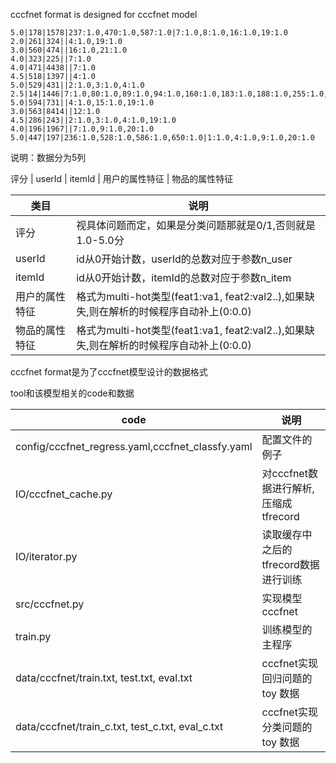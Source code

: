 cccfnet format is designed for cccfnet model

```
5.0|178|1578|237:1.0,470:1.0,587:1.0|7:1.0,8:1.0,16:1.0,19:1.0
2.0|261|324||4:1.0,19:1.0
3.0|560|474||16:1.0,21:1.0
4.0|323|225||7:1.0
4.0|471|4438||7:1.0
4.5|518|1397||4:1.0
5.0|529|431||2:1.0,3:1.0,4:1.0
2.5|14|1446|7:1.0,80:1.0,89:1.0,94:1.0,160:1.0,183:1.0,188:1.0,255:1.0,527:1.0,573:1.0,577:1.0,604:1.0,632:1.0,716:1.0|4:1.0
5.0|594|731||4:1.0,15:1.0,19:1.0
3.0|563|8414||12:1.0
4.5|286|243||2:1.0,3:1.0,4:1.0,19:1.0
4.0|196|1967||7:1.0,9:1.0,20:1.0
5.0|447|197|236:1.0,528:1.0,586:1.0,650:1.0|1:1.0,4:1.0,9:1.0,20:1.0
```
说明：数据分为5列

评分 | userId | itemId | 用户的属性特征 | 物品的属性特征
 
类目 | 说明 | 
----|------| 
评分 | 视具体问题而定，如果是分类问题那就是0/1,否则就是1.0-5.0分 | 
userId | id从0开始计数，userId的总数对应于参数n_user |   
itemId | id从0开始计数，itemId的总数对应于参数n_item | 
用户的属性特征 | 格式为multi-hot类型(feat1:va1, feat2:val2..),如果缺失,则在解析的时候程序自动补上(0:0.0) |   
物品的属性特征 | 格式为multi-hot类型(feat1:va1, feat2:val2..),如果缺失,则在解析的时候程序自动补上(0:0.0) |

cccfnet format是为了cccfnet模型设计的数据格式

tool和该模型相关的code和数据

code | 说明 | 
----|------|
config/cccfnet_regress.yaml,cccfnet_classfy.yaml | 配置文件的例子 |
IO/cccfnet_cache.py | 对cccfnet数据进行解析,压缩成tfrecord |
IO/iterator.py | 读取缓存中之后的tfrecord数据进行训练 |
src/cccfnet.py | 实现模型cccfnet |
train.py | 训练模型的主程序 |
data/cccfnet/train.txt, test.txt, eval.txt | cccfnet实现回归问题的toy 数据 |
data/cccfnet/train_c.txt, test_c.txt, eval_c.txt | cccfnet实现分类问题的toy 数据 |